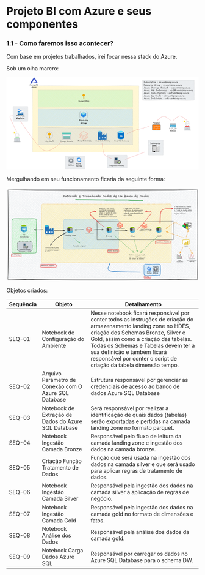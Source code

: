 # Projeto BI com Azure e seus componentes

### 1.1 - Como faremos isso acontecer?

Com base em projetos trabalhados, irei focar nessa stack do Azure.

Sob um olha marcro:

![Image](./imagens/12_estrutura_projeto.png)

Mergulhando em seu funcionamento ficaria da seguinte forma:

![Image](./imagens/01_arquitetura_projeto.png)

Objetos criados:

|Sequência|Objeto|Detalhamento
|---|---|---|
| SEQ-01 | Notebook de Configuração do Ambiente | Nesse notebook ficará responsável por conter todos as instruções de criação do armazenamento landing zone no HDFS, criação dos Schemas Bronze, Silver e Gold, assim como a criação das tabelas. Todas os Schemas e Tabelas devem ter a sua definição e também ficará responsável por conter o script de criação da tabela dimensão tempo. |
| SEQ-02 | Arquivo Parâmetro de Conexão com O Azure SQL Database | Estrutura responsável por gerenciar as credenciais de acesso ao banco de dados Azure SQL Database |
| SEQ-03 | Notebook de Extração de Dados do Azure SQL Database | Será responsável por realizar a identificação de quais dados (tabelas) serão exportadas e pertidas na camada landing zone no formato parquet. |
| SEQ-04 | Notebook Ingestão Camada Bronze | Responsável pelo fluxo de leitura da camada landing zone e ingestão dos dados na camada bronze. |
| SEQ-05 | Criação Função Tratamento de Dados | Função que será usada na ingestão dos dados na camada silver e que será usado para aplicar regras de tratamento de dados. |
| SEQ-06 | Notebook Ingestão Camada Silver | Responsável pela ingestão dos dados na camada silver a aplicação de regras de negócio. |
| SEQ-07 | Notebook Ingestão Camada Gold | Responsável pela ingestão dos dados na camada gold no formato de dimensões e fatos. |
| SEQ-08 | Notebook Análise dos Dados | Responsável pela análise dos dados da camada gold. |
| SEQ-09 | Notebook Carga Dados Azure SQL | Responsável por carregar os dados no Azure SQL Database para o schema DW. |
